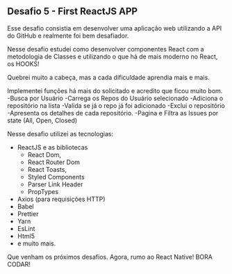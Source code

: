 ## Desafio 5 - First ReactJS APP

Esse desafio consistia em desenvolver uma aplicação web utilizando a API do GitHub e realmente foi bem desafiador.

Nesse desafio estudei como desenvolver componentes React com a metodologia de Classes e utilizando o que há de mais moderno no React, os HOOKS!

Quebrei muito a cabeça, mas a cada dificuldade aprendia mais e mais.

Implementei funções há mais do solicitado e acredito que ficou muito bom.
-Busca por Usuário
-Carrega os Repos do Usuário selecionado
-Adiciona o repositório na lista
-Valida se já o repo já foi adicionado
-Exclui o repositório
-Apresenta os detalhes de cada repositório.
-Pagina e Filtra as Issues por state (All, Open, Closed)

Nesse desafio utilizei as tecnologias:
- ReactJS e as bibliotecas
     - React Dom, 
     - React Router Dom
     - React Toasts,
     - Styled Components
     - Parser Link Header
     - PropTypes
- Axios (para requisições HTTP)
- Babel
- Prettier
- Yarn
- EsLint
- Html5
- e muito mais.

Que venham os próximos desafios.
Agora, rumo ao React Native!
BORA CODAR!
